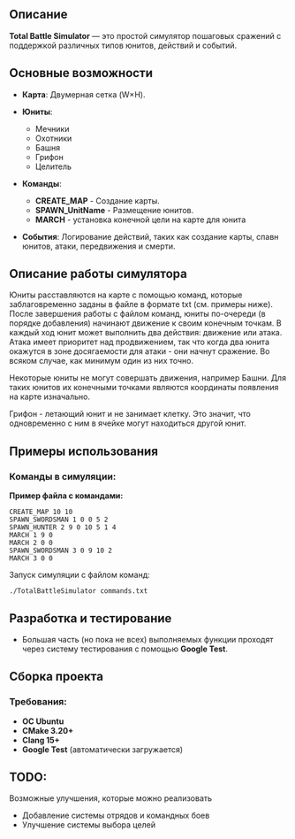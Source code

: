 ## Описание 

**Total Battle Simulator** — это простой симулятор пошаговых сражений с поддержкой различных типов юнитов, действий и событий. 

## Основные возможности

- **Карта**: Двумерная сетка (W×H).
    
- **Юниты**: 
	- Мечники 
	- Охотники
	- Башня
	- Грифон
	- Целитель
    
- **Команды**:    
    - **CREATE_MAP** - Создание карты.
    - **SPAWN_UnitName** - Размещение юнитов.
	- **MARCH** - установка конечной цели на карте для юнита

- **События**: Логирование действий, таких как создание карты, спавн юнитов, атаки, передвижения и смерти.

## Описание работы симулятора
Юниты расставляются на карте с помощью команд, которые заблаговременно заданы в файле в формате txt (см. примеры ниже). После завершения работы с файлом команд, юниты по-очереди (в порядке добавления) начинают движение к своим конечным точкам. В каждый ход юнит может выполнить два действия: движение или атака. Атака имеет приоритет над продвижением, так что когда два юнита окажутся в зоне досягаемости для атаки - они начнут сражение. Во всяком случае, как минимум один из них точно.

Некоторые юниты не могут совершать движения, например Башни. Для таких юнитов их конечными точками являются координаты появления на карте изначально.

Грифон - летающий юнит и не занимает клетку. Это значит, что одновременно с ним в ячейке могут находиться другой юнит. 

## Примеры использования

### Команды в симуляции:

**Пример файла с командами:**

```
CREATE_MAP 10 10
SPAWN_SWORDSMAN 1 0 0 5 2
SPAWN_HUNTER 2 9 0 10 5 1 4
MARCH 1 9 0
MARCH 2 0 0
SPAWN_SWORDSMAN 3 0 9 10 2
MARCH 3 0 0
```

Запуск симуляции с файлом команд:

```
./TotalBattleSimulator commands.txt
```

## Разработка и тестирование

- Большая часть (но пока не всех) выполняемых функции проходят через систему тестирования с помощью **Google Test**.    

## Сборка проекта
### Требования:
- **ОС Ubuntu**
- **CMake 3.20+**
-  **Сlang 15+**
- **Google Test** (автоматически загружается)

## TODO:

Возможные улучшения, которые можно реализовать

-  Добавление системы отрядов и командных боев
-  Улучшение системы выбора целей


